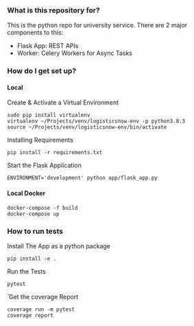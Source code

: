 ### What is this repository for? ###

This is the python repo for university service.
There are 2 major components to this:

* Flask App: REST APIs
* Worker: Celery Workers for Async Tasks

### How do I get set up? ###

#### Local

Create & Activate a Virtual Environment

```commandline
sudo pip install virtualenv
virtualenv ~/Projects/venv/logisticsnow-env -p python3.8.3
source ~/Projects/venv/logisticsnow-env/bin/activate
```

Installing Requirements

```commandline
pip install -r requirements.txt
```

Start the Flask Application

```commandline
ENVIRONMENT='development' python app/flask_app.py
```

#### Local Docker

```commandline
docker-compose -f build
docker-compose up
```

### How to run tests

Install The App as a python package

```commandline
pip install -e .
```

Run the Tests

```commandline
pytest
```

̄
Get the coverage Report

```commandline
coverage run -m pytest
coverage report
```

